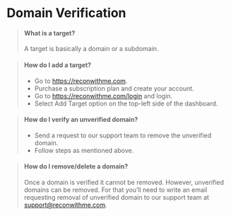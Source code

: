 # Domain Verification

> #### What is a target?
> A target is basically a domain or a subdomain.


> #### How do I add a target?
> - Go to https://reconwithme.com.
> - Purchase a subscription plan and create your account.
> - Go to https://reconwithme.com/login and login.
> - Select Add Target option on the top-left side of the dashboard.

> #### How do I verify an unverified domain?
> - Send a request to our support team to remove the unverified domain.
> - Follow steps as mentioned above.

> #### How do I remove/delete a domain?
> Once a domain is verified it cannot be removed. However, unverified domains can be removed. For that you’ll need to write an email requesting removal of unverified domain to our support team at support@reconwithme.com.
